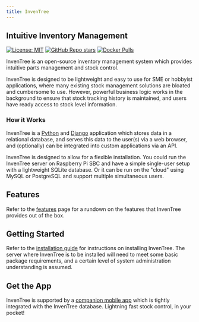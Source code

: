 ```yaml
---
title: InvenTree
---
```


## Intuitive Inventory Management 

[![License: MIT](https://img.shields.io/badge/License-MIT-yellow.svg)](https://opensource.org/licenses/MIT)
[![GitHub Repo stars](https://img.shields.io/github/stars/inventree/inventree?label=View%20On%20GitHub&style=social)](https://github.com/inventree/inventree)
[![Docker Pulls](https://img.shields.io/docker/pulls/inventree/inventree)](https://hub.docker.com/r/inventree/inventree)


InvenTree is an open-source inventory management system which provides intuitive parts management and stock control. 

InvenTree is designed to be lightweight and easy to use for SME or hobbyist applications, where many existing stock management solutions are bloated and cumbersome to use. However, powerful business logic works in the background to ensure that stock tracking history is maintained, and users have ready access to stock level information.

### How it Works

InvenTree is a [Python](https://www.python.org/) and [Django](https://www.djangoproject.com/) application which stores data in a relational database, and serves this data to the user(s) via a web browser, and (optionally) can be integrated into custom applications via an API.

InvenTree is designed to allow for a flexible installation. You could run the InvenTree server on Raspberry Pi SBC and have a simple single-user setup with a lightweight SQLite database. Or it can be run on the "cloud" using MySQL or PostgreSQL and support multiple simultaneous users.

## Features

Refer to the [features](./features) page for a rundown on the features that InvenTree provides out of the box.

## Getting Started

Refer to the [installation guide](./start/intro) for instructions on installing InvenTree. The server where InvenTree is to be installed will need to meet some basic package requirements, and a certain level of system administration understanding is assumed.

## Get the App

InvenTree is supported by a [companion mobile app](./app/app) which is tightly integrated with the InvenTree database. Lightning fast stock control, in your pocket!